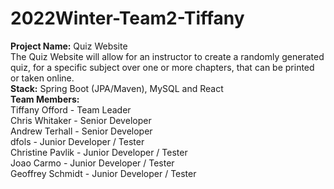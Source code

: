 # 2022Winter-Team2-Tiffany
**Project Name:** Quiz Website <br>
The Quiz Website will allow for an instructor to create a randomly generated quiz, for a specific subject over one or more chapters, that can be printed or taken online. <br>
**Stack:** Spring Boot (JPA/Maven), MySQL and React <br>
**Team Members:** <br>
Tiffany Offord - Team Leader <br>
Chris Whitaker - Senior Developer <br>
Andrew Terhall - Senior Developer <br>
dfols - Junior Developer / Tester <br>
Christine Pavlik - Junior Developer / Tester <br>
Joao Carmo - Junior Developer / Tester <br>
Geoffrey Schmidt - Junior Developer / Tester <br>

